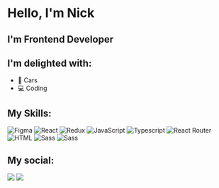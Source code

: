 # Hello, I'm Nick

## I'm Frontend Developer


## I'm delighted with:

<ul>
<li>🚗 Cars</li>
<li>💻 Coding</li>

</ul>


## My Skills:

<div>
<img alt="Figma" src="https://img.shields.io/badge/Figma-F24E1E?style=for-the-badge&logo=figma&logoColor=white"/>
<img alt="React" src="https://img.shields.io/badge/React-20232A?style=for-the-badge&logo=react&logoColor=61DAFB"/>
<img alt="Redux" src="https://img.shields.io/badge/Redux-593D88?style=for-the-badge&logo=redux&logoColor=white"/>
<img alt="JavaScript" src="https://img.shields.io/badge/JavaScript-323330?style=for-the-badge&logo=javascript&logoColor=F7DF1E"/>
<img alt="Typescript" src="https://img.shields.io/badge/TypeScript-007ACC?style=for-the-badge&logo=typescript&logoColor=white"/>
<img alt="React Router" src="https://img.shields.io/badge/React_Router-CA4245?style=for-the-badge&logo=react-router&logoColor=white"/>
<img alt="HTML" src="https://img.shields.io/badge/html5-%23E34F26.svg?style=for-the-badge&logo=html5&logoColor=white"/>
<img alt="Sass" src="https://img.shields.io/badge/Sass-CC6699?style=for-the-badge&logo=sass&logoColor=white"/>
<img alt="Sass" src="https://img.shields.io/badge/github-%23121011.svg?style=for-the-badge&logo=github&logoColor=white"/>
</div>


## My social:

<a href="https://t.me/Dragonek"><img src="https://img.shields.io/badge/Telegram-2CA5E0?style=for-the-badge&logo=telegram&logoColor=white"></img></a>
<a href="https://hh.ru/resume/6b077684ff0900c61c0039ed1f376f69417748"><img src="https://img.shields.io/badge/-HeadHunter-0088cc?style=for-the-badge&logo=Hypothesis&logoColor=white&color=red"></img></a>

